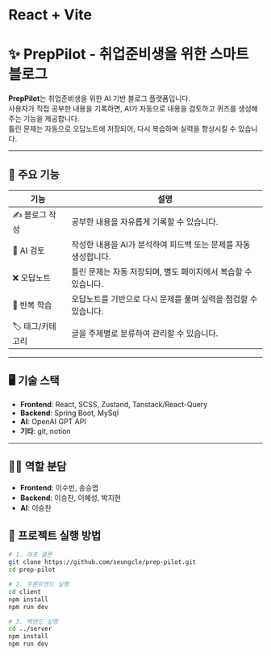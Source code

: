# React + Vite
# ✨ PrepPilot - 취업준비생을 위한 스마트 블로그

**PrepPilot**는 취업준비생을 위한 AI 기반 블로그 플랫폼입니다.  
사용자가 직접 공부한 내용을 기록하면, AI가 자동으로 내용을 검토하고 퀴즈를 생성해주는 기능을 제공합니다.  
틀린 문제는 자동으로 오답노트에 저장되어, 다시 복습하며 실력을 향상시킬 수 있습니다.

---

## 🌟 주요 기능

| 기능 | 설명 |
|------|------|
| ✍️ 블로그 작성 | 공부한 내용을 자유롭게 기록할 수 있습니다. |
| 🤖 AI 검토 | 작성한 내용을 AI가 분석하여 피드백 또는 문제를 자동 생성합니다. |
| ❌ 오답노트 | 틀린 문제는 자동 저장되며, 별도 페이지에서 복습할 수 있습니다. |
| 🔁 반복 학습 | 오답노트를 기반으로 다시 문제를 풀며 실력을 점검할 수 있습니다. |
| 🏷️ 태그/카테고리 | 글을 주제별로 분류하여 관리할 수 있습니다. |

---

## 🖥️ 기술 스택

- **Frontend**: React, SCSS, Zustand, Tanstack/React-Query
- **Backend**: Spring Boot, MySql  
- **AI**: OpenAI GPT API  
- **기타**: git, notion

---

## 🧑‍💻 역할 분담

- **Frontend**: 이수빈, 송승엽 
- **Backend**: 이승찬, 이혜성, 박지현  
- **AI**: 이승찬

## 🚀 프로젝트 실행 방법

```bash
# 1. 레포 클론
git clone https://github.com/seungcle/prep-pilot.git
cd prep-pilot

# 2. 프론트엔드 실행
cd client
npm install
npm run dev

# 3. 백엔드 실행
cd ../server
npm install
npm run dev
